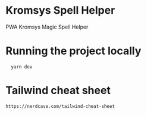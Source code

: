 # Kromsys Spell Helper
PWA Kromsys Magic Spell Helper

# Running the project locally
```
  yarn dev
```

# Tailwind cheat sheet
`https://nerdcave.com/tailwind-cheat-sheet`